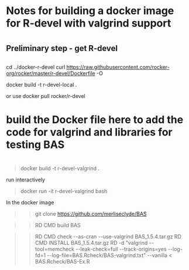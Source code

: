 # Notes for building a docker image for R-devel with valgrind support
# 

## Preliminary step - get R-devel
## 

cd ../docker-r-devel
curl https://raw.githubusercontent.com/rocker-org/rocker/master/r-devel/Dockerfile -O

docker build -t r-devel-local .

or use docker pull rocker/r-devel
#

# build the Docker file here to add the code for valgrind and libraries for testing BAS
# 
> docker build -t r-devel-valgrind .

run interactively


> docker run -it r-devel-valgrind bash

In the docker image 
>> git clone https://github.com/merliseclyde/BAS

>> RD CMD build BAS

>> RD CMD check --as-cran --use-valgrind BAS_1.5.4.tar.gz
>> RD CMD INSTALL BAS_1.5.4.tar.gz
>> RD -d "valgrind --tool=memcheck --leak-check=full --track-origins=yes  --log-fd=1 --log-file=BAS.Rcheck/BAS-valgrind.txt" --vanilla < BAS.Rcheck/BAS-Ex.R
